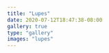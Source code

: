 ```yaml
---
title: "Lupes"
date: 2020-07-12T18:47:38-08:00
gallery: true
type: "gallery"
images: "lupes"
---
```

